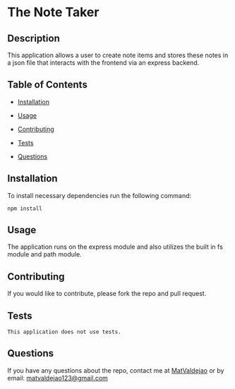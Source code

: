 # The Note Taker
  
  ## Description
  This application allows a user to create note items and stores these notes in a json file that interacts with the frontend via an express backend.

  

  ## Table of Contents
   * [Installation](#installation)
   * [Usage](#usage)
   
   * [Contributing](#contributing)
   * [Tests](#tests)
   * [Questions](#questions)
  
  ## Installation
  To install necessary dependencies run the following command:

    npm install

  ## Usage
  The application runs on the express module and also utilizes the built in fs module and path module.

  

  ## Contributing
  If you would like to contribute, please fork the repo and pull request.

  ## Tests
    This application does not use tests.

  ## Questions
  If you have any questions about the repo, contact me at [MatValdejao](https://github.com/MatValdejao) or by email: [matvaldejao123@gmail.com](mailto:matvaldejao123@gmail.com)

